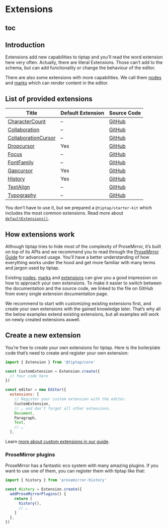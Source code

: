 # Extensions

## toc

## Introduction
Extensions add new capabilities to tiptap and you’ll read the word extension here very often. Actually, there are literal Extensions. Those can’t add to the schema, but can add functionality or change the behaviour of the editor.

There are also some extensions with more capabilities. We call them [nodes](/api/nodes) and [marks](/api/marks) which can render content in the editor.

## List of provided extensions
| Title                                                       | Default Extension | Source Code                                                                                            |
| ----------------------------------------------------------- | ----------------- | ------------------------------------------------------------------------------------------------------ |
| [CharacterCount](/api/extensions/character-count)           | –                 | [GitHub](https://github.com/ueberdosis/tiptap-next/blob/main/packages/extension-character-count/)      |
| [Collaboration](/api/extensions/collaboration)              | –                 | [GitHub](https://github.com/ueberdosis/tiptap-next/blob/main/packages/extension-collaboration/)        |
| [CollaborationCursor](/api/extensions/collaboration-cursor) | –                 | [GitHub](https://github.com/ueberdosis/tiptap-next/blob/main/packages/extension-collaboration-cursor/) |
| [Dropcursor](/api/extensions/dropcursor)                    | Yes               | [GitHub](https://github.com/ueberdosis/tiptap-next/blob/main/packages/extension-dropcursor/)           |
| [Focus](/api/extensions/focus)                              | –                 | [GitHub](https://github.com/ueberdosis/tiptap-next/blob/main/packages/extension-focus/)                |
| [FontFamily](/api/extensions/font-family)                   | –                 | [GitHub](https://github.com/ueberdosis/tiptap-next/blob/main/packages/extension-font-family/)          |
| [Gapcursor](/api/extensions/gapcursor)                      | Yes               | [GitHub](https://github.com/ueberdosis/tiptap-next/blob/main/packages/extension-gapcursor/)            |
| [History](/api/extensions/history)                          | Yes               | [GitHub](https://github.com/ueberdosis/tiptap-next/blob/main/packages/extension-history/)              |
| [TextAlign](/api/extensions/text-align)                     | –                 | [GitHub](https://github.com/ueberdosis/tiptap-next/blob/main/packages/extension-text-align/)           |
| [Typography](/api/extensions/typography)                    | –                 | [GitHub](https://github.com/ueberdosis/tiptap-next/blob/main/packages/extension-typography/)           |

You don’t have to use it, but we prepared a `@tiptap/starter-kit` which includes the most common extensions. Read more about [`defaultExtensions()`](/guide/configuration#default-extensions).

## How extensions work
Although tiptap tries to hide most of the complexity of ProseMirror, it’s built on top of its APIs and we recommend you to read through the [ProseMirror Guide](https://ProseMirror.net/docs/guide/) for advanced usage. You’ll have a better understanding of how everything works under the hood and get more familiar with many terms and jargon used by tiptap.

Existing [nodes](/api/nodes), [marks](/api/marks) and [extensions](/api/extensions) can give you a good impression on how to approach your own extensions. To make it easier to switch between the documentation and the source code, we linked to the file on GitHub from every single extension documentation page.

We recommend to start with customizing existing extensions first, and create your own extensions with the gained knowledge later. That’s why all the below examples extend existing extensions, but all examples will work on newly created extensions aswell.

## Create a new extension
You’re free to create your own extensions for tiptap. Here is the boilerplate code that’s need to create and register your own extension:

```js
import { Extension } from '@tiptap/core'

const CustomExtension = Extension.create({
  // Your code here
})

const editor = new Editor({
  extensions: [
    // Register your custom extension with the editor.
    CustomExtension,
    // … and don’t forget all other extensions.
    Document,
    Paragraph,
    Text,
    // …
  ],
```

Learn [more about custom extensions in our guide](/guide/extend-extensions).

### ProseMirror plugins
ProseMirror has a fantastic eco system with many amazing plugins. If you want to use one of them, you can register them with tiptap like that:

```js
import { history } from 'prosemirror-history'

const History = Extension.create({
  addProseMirrorPlugins() {
    return [
      history(),
      // …
    ]
  },
})
```
